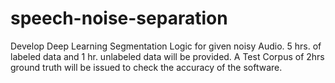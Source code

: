 # speech-noise-separation
Develop Deep Learning Segmentation Logic for given noisy Audio. 5 hrs. of labeled data and 1 hr. unlabeled data will be provided. A Test Corpus of 2hrs ground truth will be issued to check the accuracy of the software.
